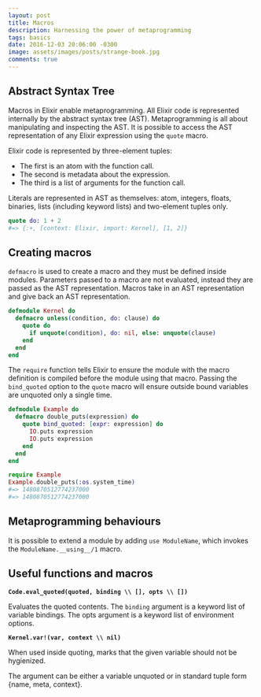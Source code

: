 ```yaml
---
layout: post
title: Macros
description: Harnessing the power of metaprogramming
tags: basics
date: 2016-12-03 20:06:00 -0300
image: assets/images/posts/strange-book.jpg
comments: true
---
```

## Abstract Syntax Tree

Macros in Elixir enable metaprogramming. All Elixir code is represented internally by the abstract syntax tree (AST). Metaprogramming is all about manipulating and inspecting the AST. It is possible to access the AST representation of any Elixir expression using the `quote` macro.

Elixir code is represented by three-element tuples:

* The first is an atom with the function call.
* The second is metadata about the expression.
* The third is a list of arguments for the function call.

Literals are represented in AST as themselves: atom, integers, floats, binaries, lists (including keyword lists) and two-element tuples only.

```elixir
quote do: 1 + 2
#=> {:+, [context: Elixir, import: Kernel], [1, 2]}
```

## Creating macros

`defmacro` is used to create a macro and they must be defined inside modules. Parameters passed to a macro are not evaluated, instead they are passed as the AST representation. Macros take in an AST representation and give back an AST representation.

```elixir
defmodule Kernel do
  defmacro unless(condition, do: clause) do
    quote do
      if unquote(condition), do: nil, else: unquote(clause)
    end
  end
end
```

The `require` function tells Elixir to ensure the module with the macro definition is compiled before the module using that macro. Passing the `bind_quoted` option to the `quote` macro will ensure outside bound variables are unquoted only a single time.

```elixir
defmodule Example do
  defmacro double_puts(expression) do
    quote bind_quoted: [expr: expression] do
      IO.puts expression
      IO.puts expression
    end
  end
end

require Example
Example.double_puts(:os.system_time)
#=> 1480870512774237000
#=> 1480870512774237000
```

## Metaprogramming behaviours

It is possible to extend a module by adding `use ModuleName`, which invokes the `ModuleName.__using__/1` macro.

## Useful functions and macros

**`Code.eval_quoted(quoted, binding \\ [], opts \\ [])`**

Evaluates the quoted contents. The `binding` argument is a keyword list of variable bindings. The opts argument is a keyword list of environment options.

**`Kernel.var!(var, context \\ nil)`**

When used inside quoting, marks that the given variable should not be hygienized.

The argument can be either a variable unquoted or in standard tuple form {name, meta, context}.
